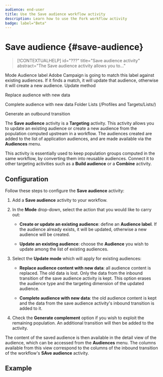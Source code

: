 ```yaml
---
audience: end-user
title: Use the Save audience workflow activity
description: Learn how to use the Fork workflow activity
badge: label="Beta" 
---
```


# Save audience {#save-audience}

>[!CONTEXTUALHELP]
>id="???"
>title="Save audience activity"
>abstract="The Save audience activity allows you to..."

Mode
Audience label
Adobe Campaign is going to match this label against existing audiences. If it finds a match, it will update that audience, otherwise it will create a new audience.
Update method

Replace audience with new data

Complete audience with new data
Folder
Lists (/Profiles and Targets/Lists/)

Generate an outbound transition


The **Save audience** activity is a **Targeting** activity. This activity allows you to update an existing audience or create a new audience from the population computed upstream in a workflow. The audiences created are added to the list of application audiences, and are made available via the **Audiences** menu.

This activity is essentially used to keep population groups computed in the same workflow, by converting them into reusable audiences. Connect it to other targeting activities such as a **Build audience** or a **Combine** activity. 

## Configuration

Follow these steps to configure the **Save audience** activity:

1. Add a **Save audience** activity to your workflow.

   <!--![](../assets/workflow-save-audience.png)-->

1. In the **Mode** drop-down, select the action that you would like to carry out:

    * **Create or update an existing audience**: define an **Audience label**. If the audience already exists, it will be updated, otherwise a new audience will be created.

    * **Update an existing audience**: choose the **Audience** you wish to update among the list of existing audiences. 

1. Select the **Update mode** which will apply for existing audiences:

    * **Replace audience content with new data**: all audience content is replaced. The old data is lost. Only the data from the inbound transition of the save audience activity is kept. This option erases the audience type and the targeting dimension of the updated audience.

    * **Complete audience with new data**: the old audience content is kept and the data from the save audience activity's inbound transition is added to it.

1. Check the **Generate complement** option if you wish to exploit the remaining population. An additional transition will then be added to the activity.

The content of the saved audience is then available in the detail view of the audience, which can be accessed from the **Audiences** menu. The columns available from this view correspond to the columns of the inbound transition of the workflow's **SAve audience** activity. 


## Example



